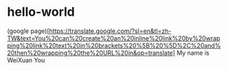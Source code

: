 # hello-world


(google page)[https://translate.google.com/?sl=en&tl=zh-TW&text=You%20can%20create%20an%20inline%20link%20by%20wrapping%20link%20text%20in%20brackets%20%5B%20%5D%2C%20and%20then%20wrapping%20the%20URL%20in&op=translate]
My name is WeiXuan You
